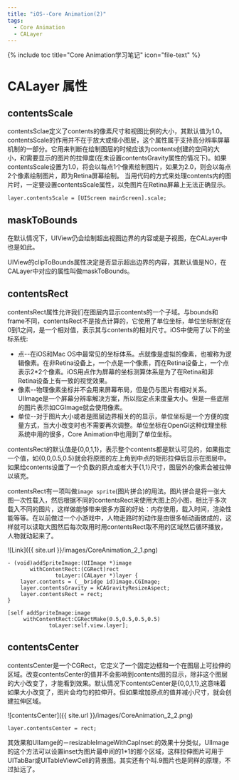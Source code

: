 ```yaml
---
title: "iOS--Core Animation(2)"
tags: 
  - Core Animation 
  - CALayer
---
```


{% include toc title="Core Animation学习笔记" icon="file-text" %}

# CALayer 属性

## contentsScale

contentsSclae定义了contents的像素尺寸和视图比例的大小，其默认值为1.0。contentsScale的作用并不在于放大或缩小图层，这个属性属于支持高分辨率屏幕机制的一部分。它用来判断在绘制图层的时候应该为contents创建的空间的大小，和需要显示的图片的拉伸度(在未设置contentsGravity属性的情况下)。如果contentsScale设置为1.0，将会以每点1个像素绘制图片，如果为2.0，则会以每点2个像素绘制图片，即为Retina屏幕绘制。
当用代码的方式来处理contents内的图片时，一定要设置contentsScale属性，以免图片在Retina屏幕上无法正确显示。

```
layer.contentsScale = [UIScreen mainScreen].scale;
```

## maskToBounds

在默认情况下，UIView仍会绘制超出视图边界的内容或是子视图，在CALayer中也是如此。

UIView的clipToBounds属性决定是否显示超出边界的内容，其默认值是NO，在CALayer中对应的属性叫做maskToBounds。

## contentsRect

contentsRect属性允许我们在图层内显示contents的一个子域。与bounds和frame不同，contentsRect不是按点计算的，它使用了单位坐标，单位坐标制定在0到1之间，是一个相对值，表示其与contents的相对尺寸。iOS中使用了以下的坐标系统:

* 点--在iOS和Mac OS中最常见的坐标体系。点就像是虚拟的像素，也被称为逻辑像素。在非Retina设备上，一个点是一个像素，而在Retina设备上，一个点表示2*2个像素。iOS用点作为屏幕的坐标测算体系是为了在Retina和非Retina设备上有一致的视觉效果。
* 像素--物理像素坐标并不会用来屏幕布局，但是仍与图片有相对关系。UIImage是一个屏幕分辨率解决方案，所以指定点来度量大小。但是一些底层的图片表示如CGImage就会使用像素。
* 单位--对于图片大小或者是图层边界相关的的显示，单位坐标是一个方便的度量方式，当大小改变时也不需要再次调整。单位坐标在OpenGl这种纹理坐标系统中用的很多，Core Animation中也用到了单位坐标。

contentsRect的默认值是{0,0,1,1}，表示整个contents都是默认可见的，如果指定一个值，如{0,0,0.5,0.5}就会将原图的左上角到中点的矩形拉伸后显示在图层中。如果给contents设置了一个负数的原点或者大于{1,1}尺寸，图层外的像素会被拉伸以填充。

contentsRect有一项叫做`image sprite`(图片拼合)的用法。图片拼合是将一张大图一次性载入，然后根据不同的contentsRect来使用大图上的小图，相比于多次载入不同的图片，这样做能够带来很多方面的好处：内存使用，载入时间，渲染性能等等。在以前做过一个小游戏中，人物走路时的动作是由很多帧动画做成的，这样就可以读取大图然后每次取用时用contentsRect取不用的区域然后循环播放，人物就动起来了。

![Link]({{ site.url }}/images/CoreAnimation_2_1.png)

```
- (void)addSpriteImage:(UIImage *)image
       withContentRect:(CGRect)rect
               toLayer:(CALayer *)layer {
    layer.contents = (__bridge id)image.CGImage;
    layer.contentsGravity = kCAGravityResizeAspect;
    layer.contentsRect = rect;
}
```

```
[self addSpriteImage:image
     withContentRect:CGRectMake(0.5,0.5,0.5,0.5)
             toLayer:self.view.layer];
```

## contentsCenter

contentsCenter是一个CGRect，它定义了一个固定边框和一个在图层上可拉伸的区域。改变contentsCenter的值并不会影响到contents图的显示，除非这个图层的大小改变了，才能看到效果。默认情况下contentsCenter是{0,0,1,1},这意味着如果大小改变了，图片会均匀的拉伸开。但如果增加原点的值并减小尺寸，就会创建拉伸区域。

![contentsCenter]({{ site.url }}/images/CoreAnimation_2_2.png)

```
layer.contentsCenter = rect;
```

其效果和UIIamge的－resizableImageWithCapInset:的效果十分类似，UIImage的这个方法可以设置inset为图片最中间的1*1的那个区域，这样拉伸图片可用于UITabBar或UITableViewCell的背景图。其实还有个叫.9图片也是同样的原理，不过扯远了。
